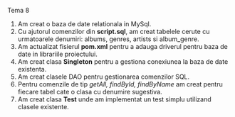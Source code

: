 Tema 8
1. Am creat o baza de date relationala in MySql.
2. Cu ajutorul comenzilor din **script.sql**, am creat tabelele cerute cu urmatoarele denumiri: albums, genres, artists si album_genre.
3. Am actualizat fisierul **pom.xml** pentru a adauga driverul pentru baza de date in librariile proiectului.
4. Am creat clasa **Singleton** pentru a gestiona conexiunea la baza de date existenta.
5. Am creat clasele DAO pentru gestionarea comenzilor SQL.
6. Pentru comenzile de tip _getAll, findById, findByName_ am creat pentru fiecare tabel cate o clasa cu denumire sugestiva.
7. Am creat clasa **Test** unde am implementat un test simplu utilizand clasele existente.
